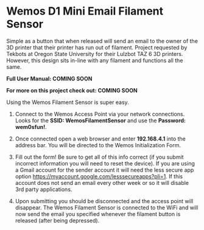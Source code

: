 # Wemos D1 Mini Email Filament Sensor

Simple as a button that when released will send an email to the owner of the 3D printer that their printer has run out of filament. Project requested by Tekbots at Oregon State University for their Lulzbot TAZ 6 3D printers. However, this design sits in-line with any filament and functions all the same.

__Full User Manual: COMING SOON__

__For more on this project check out: COMING SOON__

Using the Wemos Filament Sensor is super easy.
1. Connect to the Wemos Access Point via your network connections. Looks for the __SSID: WemosFilamentSensor__ and use the __Password: wem0sfun!__.

2. Once connected open a web browser and enter __192.168.4.1__ into the address bar. You will be directed to the Wemos Initialization Form.

3. Fill out the form! Be sure to get all of this info correct (if you submit incorrect information you will need to reset the device). If you are using a Gmail account for the sender account it will need the less secure app option https://myaccount.google.com/lesssecureapps?pli=1. If this account does not send an email every other week or so it will disable 3rd party applications.

4. Upon submitting you should be disconnected and the access point will disappear. The Wemos Filament Sensor is connected to the WiFi and will now send the email you specified whenever the filament button is released (after being depressed).
